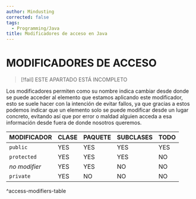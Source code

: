 ```yaml
---
author: Mindusting
corrected: false
tags:
  - Programming/Java
title: Modificadores de acceso en Java
---
```


# MODIFICADORES DE ACCESO

> [!fail] ESTE APARTADO ESTÁ INCOMPLETO

Los modificadores permiten como su nombre indica cambiar desde donde se puede acceder al elemento que estamos aplicando este modificador, esto se suele hacer con la intención de evitar fallos, ya que gracias a estos podemos indicar que un elemento solo se puede modificar desde un lugar concreto, evitando así que por error o maldad alguien acceda a esa información desde fuera de donde nosotros queremos.

| MODIFICADOR   | CLASE | PAQUETE | SUBCLASES | TODO |
| ------------- | ----- | ------- | --------- | ---- |
| `public`      | YES   | YES     | YES       | YES  |
| `protected`   | YES   | YES     | YES       | NO   |
| *no modifier* | YES   | YES     | NO        | NO   |
| `private`     | YES   | NO      | NO        | NO   |
^access-modifiers-table
